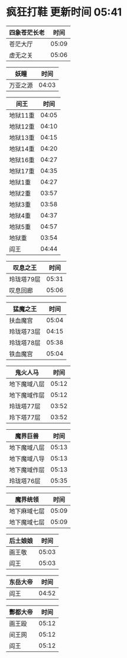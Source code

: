 # 疯狂打鞋 更新时间 05:41

| 四象苍茫长老   | 时间    |
|--------|-------|
| 苍茫大厅 | 05:09 |
| 虚无之关 | 05:06 |

| 妖瞳   | 时间    |
|--------|-------|
| 万亚之源 | 04:03 |

| 间王   | 时间    |
|--------|-------|
| 地狱11重 | 04:05 |
| 地狱12重 | 04:10 |
| 地狱13重 | 04:15 |
| 地狱14重 | 04:20 |
| 地狱16重 | 04:27 |
| 地狱17重 | 04:35 |
| 地狱1重 | 04:27 |
| 地狱2重 | 03:57 |
| 地狱3重 | 03:58 |
| 地狱4重 | 04:37 |
| 地狱5重 | 04:57 |
| 地狱重 | 03:54 |
| 阎王 | 04:44 |

| 叹息之王   | 时间    |
|--------|-------|
| 玲珑塔79层 | 05:31 |
| 叹息回廊 | 05:06 |

| 猛魔之王   | 时间    |
|--------|-------|
| 扶血魔宫 | 05:04 |
| 玲珑塔73层 | 04:15 |
| 玲珑塔78层 | 05:38 |
| 铁血魔宫 | 05:04 |

| 鬼火人马   | 时间    |
|--------|-------|
| 地下魔域八层 | 05:12 |
| 地下魔域作层 | 05:12 |
| 玲珑塔77层 | 03:52 |
| 玲下塔77层 | 03:52 |

| 魔界巨兽   | 时间    |
|--------|-------|
| 地下魔域八层 | 05:13 |
| 地下魔域八导 | 05:13 |
| 地下魔域作层 | 05:13 |
| 玲珑塔76层 | 05:35 |

| 魔界统领   | 时间    |
|--------|-------|
| 地下麻域七层 | 05:09 |
| 地下魔域七层 | 05:09 |

| 后土娘娘   | 时间    |
|--------|-------|
| 画王敬 | 05:03 |
| 阎王 | 05:03 |

| 东岳大帝   | 时间    |
|--------|-------|
| 阎王 | 04:52 |

| 酆都大帝   | 时间    |
|--------|-------|
| 画王殴 | 05:12 |
| 间王网 | 05:12 |
| 阎王 | 05:12 |